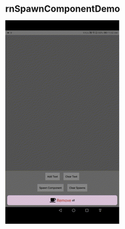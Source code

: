 # rnSpawnComponentDemo


![Demo.gif](https://github.com/non-threatening/rnSpawnComponentDemo/blob/master/Demo_001.GIF)
